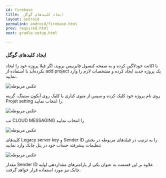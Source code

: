 ```yaml
---
id: firebase
title:  ایجاد کلیدهای گوگل
layout: android
permalink: android/firebase.html
prev: required.html
next: gradle-setup.html

---
```

### ایجاد کلیدهای گوگل

با اکانت خودلاگین کرده و به صفحه کنسول فایربیس بروید، اگر قبلا پروژه خود را ایجاد نکرده‌اید با استفاده از add project یک پروژه جدید ایجاد کرده و مشخصات لازم را وارد نمایید.

![عکس مربوطه](http://uupload.ir/files/189r_console.png)


روی نام پروژه خود کلیک کرده و سپس از منوی کناری با کلیک روی آیکون ستینگ، گزینه Projet setting را انتخاب نمایید.

![عکس مربوطه](http://uupload.ir/files/4zw7_screen_shot_2017-12-30_at_11.49.18_am.png)


تب CLOUD MESSAGING را انتخاب نمایید

![عکس مربوطه](http://uupload.ir/files/vjyi_clousd.png)


کلیدهای Legacy server key و Sender ID را به ترتیب در فیلدهای مربوطه در بخش تنظیمات پیشرفته حساب خود در پنل چابک وارد نمایید

![عکس مربوطه](http://uupload.ir/files/b6mg_screen_shot_2017-12-30_at_11.58.08_am.png)


مقدار Sender ID علاوه بر این قسمت به عنوان یکی از پارامترهای مقداردهی اولیه چابک نیز مورد استفاده قرار خواهد گرفت.

